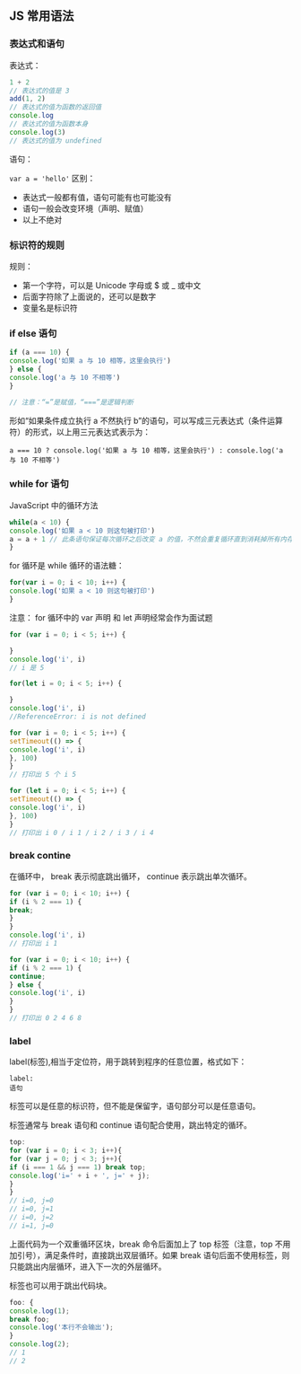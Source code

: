 ## JS 常用语法

### 表达式和语句

表达式：

```Javascript
1 + 2
// 表达式的值是 3
add(1, 2)
// 表达式的值为函数的返回值
console.log
// 表达式的值为函数本身
console.log(3)
// 表达式的值为 undefined
```

语句：

`var a = 'hello'`
区别：

- 表达式一般都有值，语句可能有也可能没有
- 语句一般会改变环境（声明、赋值）
- 以上不绝对

### 标识符的规则

规则：

- 第一个字符，可以是 Unicode 字母或 \$ 或 \_ 或中文
- 后面字符除了上面说的，还可以是数字
- 变量名是标识符

### if else 语句

```Javascript
if (a === 10) {
console.log('如果 a 与 10 相等，这里会执行')
} else {
console.log('a 与 10 不相等')
}

// 注意：“=”是赋值，“===”是逻辑判断
```

形如“如果条件成立执行 a 不然执行 b”的语句，可以写成三元表达式（条件运算符）的形式，以上用三元表达式表示为：

`a === 10 ? console.log('如果 a 与 10 相等，这里会执行') : console.log('a 与 10 不相等')`

### while for 语句

JavaScript 中的循环方法

```Javascript
while(a < 10) {
console.log('如果 a < 10 则这句被打印')
a = a + 1 // 此条语句保证每次循环之后改变 a 的值，不然会重复循环直到消耗掉所有内存
}
```

for 循环是 while 循环的语法糖：

```Javascript
for(var i = 0; i < 10; i++) {
console.log('如果 a < 10 则这句被打印')
}
```

注意： for 循环中的 var 声明 和 let 声明经常会作为面试题

```Javascript
for (var i = 0; i < 5; i++) {

}
console.log('i', i)
// i 是 5

for(let i = 0; i < 5; i++) {

}
console.log('i', i)
//ReferenceError: i is not defined

for (var i = 0; i < 5; i++) {
setTimeout(() => {
console.log('i', i)
}, 100)
}
// 打印出 5 个 i 5

for (let i = 0; i < 5; i++) {
setTimeout(() => {
console.log('i', i)
}, 100)
}
// 打印出 i 0 / i 1 / i 2 / i 3 / i 4
```

### break contine

在循环中， break 表示彻底跳出循环， continue 表示跳出单次循环。

```Javascript
for (var i = 0; i < 10; i++) {
if (i % 2 === 1) {
break;
}
}
console.log('i', i)
// 打印出 i 1

for (var i = 0; i < 10; i++) {
if (i % 2 === 1) {
continue;
} else {
console.log('i', i)
}
}
// 打印出 0 2 4 6 8
```

### label

label(标签),相当于定位符，用于跳转到程序的任意位置，格式如下：

```
label:
语句
```

标签可以是任意的标识符，但不能是保留字，语句部分可以是任意语句。

标签通常与 break 语句和 continue 语句配合使用，跳出特定的循环。

```Javascript
top:
for (var i = 0; i < 3; i++){
for (var j = 0; j < 3; j++){
if (i === 1 && j === 1) break top;
console.log('i=' + i + ', j=' + j);
}
}
// i=0, j=0
// i=0, j=1
// i=0, j=2
// i=1, j=0
```

上面代码为一个双重循环区块，break 命令后面加上了 top 标签（注意，top 不用加引号），满足条件时，直接跳出双层循环。如果 break 语句后面不使用标签，则只能跳出内层循环，进入下一次的外层循环。

标签也可以用于跳出代码块。

```Javascript
foo: {
console.log(1);
break foo;
console.log('本行不会输出');
}
console.log(2);
// 1
// 2
```
